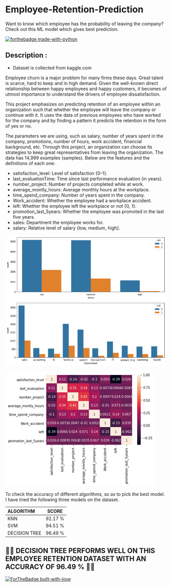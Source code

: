 # Employee-Retention-Prediction
Want to know which employee has the probability of leaving the company? Check out this ML model which gives best prediction.

[![forthebadge made-with-python](http://ForTheBadge.com/images/badges/made-with-python.svg)](https://www.python.org/)

## Description : 
- Dataset is collected from kaggle.com

Employee churn is a major problem for many firms these days. Great talent is scarce, hard to keep and in high demand. Given the well-known direct relationship between happy employees and happy customers, it becomes of utmost importance to understand the drivers of employee dissatisfaction.

This project emphasizes on predicting retention of an employee within an organization such that whether the employee will leave the company or continue with it. It uses the data of previous employees who have worked for the company and by finding a pattern it predicts the retention in the form of yes or no.

The parameters we are using, such as salary, number of years spent in the company, promotions, number of hours, work accident, financial background, etc. Through this project, an organization can choose its strategies to keep great representatives from leaving the organization. The data has 14,999 examples (samples). Below are the features and the definitions of each one:

- satisfaction_level: Level of satisfaction {0–1}.
- last_evaluationTime: Time since last performance evaluation (in years).
- number_project: Number of projects completed while at work.
- average_montly_hours: Average monthly hours at the workplace.
- time_spend_company: Number of years spent in the company.
- Work_accident: Whether the employee had a workplace accident.
- left: Whether the employee left the workplace or not {0, 1}.
- promotion_last_5years: Whether the employee was promoted in the last five years.
- sales: Department the employee works for.
- salary: Relative level of salary {low, medium, high}.

![DATA](Images/data1.png)



![DATA](Images/data2.png)


To check the accuracy of different algorithms, so as to pick the best model. I have tried the following three models on the dataset.

| ALGORITHM      | SCORE 
| :---        |    :----:   
| KNN     |      92.17 %
| SVM |          94.51 %
| DECISION TREE |96.49 %

## 🌲🌳 **DECISION TREE** PERFORMS WELL ON THIS EMPLOYEE RETENTION DATASET WITH AN ACCURACY OF 96.49 % 🌲🌳

[![ForTheBadge built-with-love](http://ForTheBadge.com/images/badges/built-with-love.svg)](https://GitHub.com/hbuddana/)




